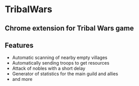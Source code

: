 # TribalWars
## Chrome extension for Tribal Wars game

## Features

- Automatic scanning of nearby empty villages
- Automatically sending troops to get resources
- Attack of nobles with a short delay
- Generator of statistics for the main guild and allies
- and more
